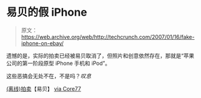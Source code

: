 # 易贝的假 iPhone

> 原文：<https://web.archive.org/web/http://techcrunch.com/2007/01/16/fake-iphone-on-ebay/>

遗憾的是，实际的拍卖已经被易贝取消了，但照片和创意依然存在，那就是“苹果公司的第一阶段原型 iPhone 手机和 iPod”。

这些恶搞会无处不在，不是吗？*叹息*

[(离线)拍卖](https://web.archive.org/web/20201026013447/http://cgi.ebay.com/ws/eBayISAPI.dll?ViewItem&item=160073232436)【易贝】 [via Core77](https://web.archive.org/web/20201026013447/http://www.core77.com/blog/object_culture/ebay_gem_phase_1_prototype_iphone_from_applephone_and_ipod_5349.asp)